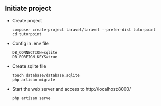
## Initiate project

* Create project
    ```shell
    composer create-project laravel/laravel --prefer-dist tutorpoint
    cd tutorpoint
    ```
* Config in .env file
    ```
    DB_CONNECTION=sqlite
    DB_FOREIGN_KEYS=true
    ```
* Create sqlite file
    ```shell
    touch database/database.sqlite
    php artisan migrate
    ```
* Start the web server and access to http://localhost:8000/
    ```shell
    php artisan serve
    ```
